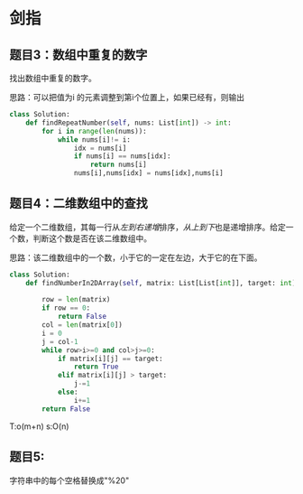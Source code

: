# 剑指

##  题目3：数组中重复的数字

找出数组中重复的数字。

思路：可以把值为i 的元素调整到第i个位置上，如果已经有，则输出

```python
class Solution:
    def findRepeatNumber(self, nums: List[int]) -> int:
        for i in range(len(nums)):
            while nums[i]!= i:
                idx = nums[i]
                if nums[i] == nums[idx]:
                    return nums[i]
                nums[i],nums[idx] = nums[idx],nums[i]
```
            
##  题目4：二维数组中的查找

给定一个二维数组，其每一行从*左到右递增*排序，*从上到下*也是递增排序。给定一个数，判断这个数是否在该二维数组中。

思路：该二维数组中的一个数，小于它的一定在左边，大于它的在下面。

```python
class Solution:
    def findNumberIn2DArray(self, matrix: List[List[int]], target: int) -> bool:
        
        row = len(matrix)
        if row == 0:
            return False
        col = len(matrix[0])
        i = 0
        j = col-1
        while row>i>=0 and col>j>=0:
            if matrix[i][j] == target:
                return True
            elif matrix[i][j] > target:
                j-=1
            else:
                i+=1
        return False
```
T:o(m+n)
s:O(n)

##  题目5: 

字符串中的每个空格替换成"%20"




